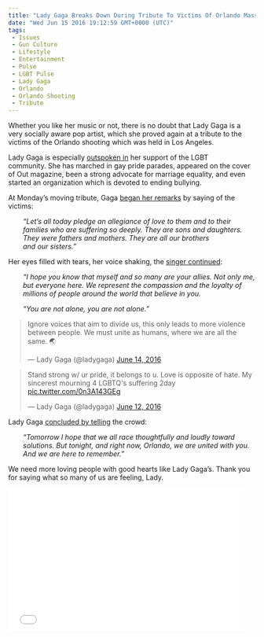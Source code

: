 ```yaml
---
title: "Lady Gaga Breaks Down During Tribute To Victims Of Orlando Massacre (Video)"
date: "Wed Jun 15 2016 19:12:59 GMT+0000 (UTC)"
tags: 
 - Issues
 - Gun Culture
 - Lifestyle
 - Entertainment
 - Pulse
 - LGBT Pulse
 - Lady Gaga
 - Orlando
 - Orlando Shooting
 - Tribute
---
```

<p><!--OffDef--></p><p><!--Ads1--></p><p>Whether you like her music or not, there is no doubt that Lady Gaga is a very socially aware pop artist, which she proved again at a tribute to the victims of the Orlando shooting which was held in Los Angeles.</p><p>Lady Gaga is especially <a href="https://www.washingtonpost.com/news/arts-and-entertainment/wp/2016/06/14/you-are-not-alone-lady-gaga-breaks-down-during-fierce-tribute-to-orlando-victims/?tid=sm_tw" onclick="__gaTracker(&apos;send&apos;, &apos;event&apos;, &apos;outbound-article&apos;, &apos;https://www.washingtonpost.com/news/arts-and-entertainment/wp/2016/06/14/you-are-not-alone-lady-gaga-breaks-down-during-fierce-tribute-to-orlando-victims/?tid=sm_tw&apos;, &apos;outspoken in&apos;);" target="_blank">outspoken in</a> her support of the LGBT community.&#xA0;She&#xA0;has marched in gay pride parades, appeared on the cover of Out magazine, been a strong advocate for marriage equality, and even started an organization which is devoted to ending bullying.</p><p>At Monday&#x2019;s moving tribute, Gaga <a href="https://www.washingtonpost.com/news/arts-and-entertainment/wp/2016/06/14/you-are-not-alone-lady-gaga-breaks-down-during-fierce-tribute-to-orlando-victims/?tid=sm_tw" onclick="__gaTracker(&apos;send&apos;, &apos;event&apos;, &apos;outbound-article&apos;, &apos;https://www.washingtonpost.com/news/arts-and-entertainment/wp/2016/06/14/you-are-not-alone-lady-gaga-breaks-down-during-fierce-tribute-to-orlando-victims/?tid=sm_tw&apos;, &apos;began her remarks&apos;);" target="_blank">began her remarks</a> by saying of the victims:</p><p style="padding-left: 30px;"><em>&#x201C;Let&#x2019;s all today pledge an allegiance of love to them and to their families who are suffering so deeply. They are sons and daughters. They were fathers and mothers. They are all our brothers and&#xA0;our&#xA0;sisters.&#x201D;</em></p><p>Her eyes filled with tears, her voice shaking, the <a href="https://www.washingtonpost.com/news/arts-and-entertainment/wp/2016/06/14/you-are-not-alone-lady-gaga-breaks-down-during-fierce-tribute-to-orlando-victims/?tid=sm_tw" onclick="__gaTracker(&apos;send&apos;, &apos;event&apos;, &apos;outbound-article&apos;, &apos;https://www.washingtonpost.com/news/arts-and-entertainment/wp/2016/06/14/you-are-not-alone-lady-gaga-breaks-down-during-fierce-tribute-to-orlando-victims/?tid=sm_tw&apos;, &apos;singer continued&apos;);" target="_blank">singer continued</a>:</p><p style="padding-left: 30px;"><em>&#x201C;I hope you know that myself and so many are your allies. Not only me, but everyone here. We represent the compassion and the loyalty of millions of people around the world that believe in you.</em></p><p style="padding-left: 30px;"><em>&#x201C;You are not alone, you are not alone.&#x201D;</em></p><p><script async src="//platform.twitter.com/widgets.js" charset="utf-8"></script></p><blockquote class="twitter-tweet" data-width="500"><p lang="en" dir="ltr">Ignore voices that aim to divide us, this only leads to more violence between people. We must unite as humans, where we are all the same. &#x1F30F;</p>
<p>&#x2014; Lady Gaga (@ladygaga) <a href="https://twitter.com/ladygaga/status/742537484379136000" onclick="__gaTracker(&apos;send&apos;, &apos;event&apos;, &apos;outbound-article&apos;, &apos;https://twitter.com/ladygaga/status/742537484379136000&apos;, &apos;June 14, 2016&apos;);">June 14, 2016</a></p></blockquote><p><script async src="//platform.twitter.com/widgets.js" charset="utf-8"></script></p><blockquote class="twitter-tweet" data-width="500"><p lang="en" dir="ltr">Stand strong w/ ur pride, it belongs to u. Love is opposite of hate. My sincerest mourning 4 LGBTQ&apos;s suffering 2day <a href="https://t.co/0n3A143GEg" onclick="__gaTracker(&apos;send&apos;, &apos;event&apos;, &apos;outbound-article&apos;, &apos;https://t.co/0n3A143GEg&apos;, &apos;pic.twitter.com/0n3A143GEg&apos;);">pic.twitter.com/0n3A143GEg</a></p>
<p>&#x2014; Lady Gaga (@ladygaga) <a href="https://twitter.com/ladygaga/status/742095147022712833" onclick="__gaTracker(&apos;send&apos;, &apos;event&apos;, &apos;outbound-article&apos;, &apos;https://twitter.com/ladygaga/status/742095147022712833&apos;, &apos;June 12, 2016&apos;);">June 12, 2016</a></p></blockquote><p><script async src="//platform.twitter.com/widgets.js" charset="utf-8"></script></p><p>Lady Gaga <a href="https://www.washingtonpost.com/news/arts-and-entertainment/wp/2016/06/14/you-are-not-alone-lady-gaga-breaks-down-during-fierce-tribute-to-orlando-victims/?tid=sm_tw" onclick="__gaTracker(&apos;send&apos;, &apos;event&apos;, &apos;outbound-article&apos;, &apos;https://www.washingtonpost.com/news/arts-and-entertainment/wp/2016/06/14/you-are-not-alone-lady-gaga-breaks-down-during-fierce-tribute-to-orlando-victims/?tid=sm_tw&apos;, &apos;concluded by telling&apos;);" target="_blank">concluded by telling</a> the crowd:</p><p style="padding-left: 30px;"><em>&#x201C;Tomorrow&#xA0;I hope that we all&#xA0;race thoughtfully and loudly toward solutions. But tonight, and right now, Orlando, we are united with you. And we are here to remember.&#x201D;</em></p><p>We need more loving people with good hearts like Lady Gaga&#x2019;s. Thank you for saying what so many of us are feeling, Lady.</p><p><!--Ads2--></p><p><iframe src="//www.washingtonpost.com/video/c/embed/8239efac-3251-11e6-ab9d-1da2b0f24f93" width="480" height="290" frameborder="0" scrolling="no" allowfullscreen="allowfullscreen"></iframe></p>